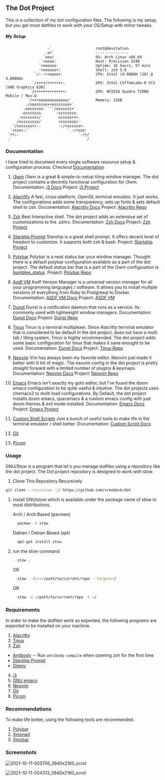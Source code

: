 ## The Dot Project

This is a collection of my dot configuration files.
The following is my setup, but you get most dotfiles to work with your OS/Setup with minor tweaks.

##### My Setup

``` text
                   -`                    root@devstation
                  .o+`                   ---------------
                 `ooo/                   OS: Arch Linux x86_64
                `+oooo:                  Host: Precision 5540
               `+oooooo:                 Uptime: 16 hours, 57 mins
               -+oooooo+:                Shell: zsh 5.8
             `/:-:++oooo+:               CPU: Intel i9-9880H (16) @ 4.800GHz
            `/++++/+++++++:              GPU: Intel CoffeeLake-H GT2 [UHD Graphics 630]
           `/++++++++++++++:             GPU: NVIDIA Quadro T2000 Mobile / Max-Q
          `/+++ooooooooooooo/`           Memory: 32GB
         ./ooosssso++osssssso+`
        .oossssso-````/ossssss+`
       -osssssso.      :ssssssso.
      :osssssss/        osssso+++.
     /ossssssss/        +ssssooo/-
   `/ossssso+/:-        -:/+osssso+-
  `+sso+:-`                 `.-/+oso:
 `++:.                           `-/+/
 .`                                 `/
```

### Documentation
I have tried to document every single software resource setup & configuration process. Checkout [Documentation](https://github.com/sreedevk/dot/tree/master/docs)

1. [i3wm](https://github.com/sreedevk/dot/tree/master/.i3 "Window Manager")
   i3wm is a great & simple-to-setup tiling window manager. The dot project contains a decently functional configuration for i3wm.
   Documentation: [i3 Docs](https://github.com/sreedevk/dot/blob/master/docs/i3wm.md)
   Project: [i3 Project](https://i3wm.org/)

2. [Alacritty](https://github.com/sreedevk/dot/tree/master/.config/alacritty "Terminal Emulator")
   A fast, cross-platform, OpenGL terminal emulator. It just works. The configurations adds some transparency,
   sets up fonts & sets default shell to zsh.
   Documentation: [Alacritty Docs](https://github.com/sreedevk/dot/blob/master/docs/alacritty.md)
   Project: [Alacritty Repo](https://github.com/alacritty/alacritty)

3. [Zsh](https://github.com/sreedevk/dot/blob/master/.zshrc "Shell")
   Best Interactive shell. The dot project adds an extensive set of customizations to the .zshrc.
   Documentation: [Zsh Docs](https://github.com/sreedevk/dot/blob/master/docs/zsh.md)
   Project: [Zsh Project](https://www.zsh.org/)

4. [Starship Prompt](https://github.com/sreedevk/dot/blob/master/.config/starship.toml "Shell Prompt")
    Starship is a great shell prompt. It offers decent level of freedom to customize. It supports both zsh & bash.
    Project: [Startship Project](https://starship.rs/)

5. [Polybar](https://github.com/sreedevk/dot/tree/master/.config/polybar "Status Bar")
   Polybar is a neat status bar your window manager. Thought there is a default polybar configuration available as a part
   of the dot project. The default status bar that is a part of the i3wm configuration is [bumblee_status](https://github.com/tobi-wan-kenobi/bumblebee-status).
   Project: [Polybar Repo](https://github.com/polybar/polybar)

6. [Asdf VM](https://github.com/sreedevk/dot/blob/master/.tool-versions "Software Version Manager")
   Asdf Version Manager is a universal version manager for all your programming languages / software. It allows you to install multiple versions of 
   everything from Ruby to Postgresql to Docker.
   Documentation: [ASDF VM Docs](https://github.com/sreedevk/dot/blob/master/docs/asdf.md)
   Project: [ASDF VM](http://asdf-vm.com/)

7. [Dunst](https://github.com/sreedevk/dot/tree/master/.config/dunst "Notification Manager")
   Dunst is a notification daemon that runs as a service. Its commonly used with lightweight window managers.
   Documentation: [Dunst Docs](https://github.com/sreedevk/dot/blob/master/docs/dunst.md)
   Project: [Dunst Repo](https://github.com/dunst-project/dunst)

8.  [Tmux](https://github.com/sreedevk/dot/blob/master/.tmux.conf "Terminal Multiplexer")
    Tmux is a terminal multiplexer. Since Alacritty terminal emulator that is considered to be default in the dot project,
    does not have a multi tab / tiling system, Tmux is highly recommended. The dot project adds some basic configuration
    for tmux that makes it sane enought to be used.
    Documentation: [Dunst Docs](https://github.com/sreedevk/dot/blob/master/docs/tmux.md)
    Project: [Tmux Repo](https://github.com/tmux/tmux)

9. [Neovim](https://github.com/sreedevk/dot/tree/master/.config/nvim "Text Editor")
   Vim has always been my favorite editor. Neovim just made it better with lil bit of magic. The neovim 
   config in the dot project is pretty straight forward with a limited number of plugins & keymaps.
   Documentation: [Neovim Docs](https://github.com/sreedevk/dot/blob/master/docs/neovim.md)
   Project: [Neovim Repo](https://github.com/neovim/neovim)

10. [Emacs](https://github.com/sreedevk/dot/tree/master/.doom.d/ "Text Editor")
   Emacs isn't exactly my goto editor, but I've found the doom emacs configuration to be quite useful & intuitive.
   The dot projects uses chemacs2 to multi load configurations. By Default, the dot project installs doom emacs, spacemacs & a custom emacs config
   with just doom themes & evil mode installed.
   Documentation: [Emacs Docs](https://github.com/sreedevk/dot/blob/master/docs/emacs.md)
   Project: [Emacs Project](https://www.gnu.org/software/emacs/)

11. [Custom Shell Scripts](https://github.com/sreedevk/dot/tree/master/.scripts "Utilities")
   Just a bunch of useful tools to make life in the terminal emulator / shell better.
   Documentation: [Custom Script Docs](https://github.com/sreedevk/dot/blob/master/docs/scripts.md)

12. [Git](https://github.com/sreedevk/dot/blob/master/.gitconfig "Version Control")
13. [Picom](https://github.com/sreedevk/dot/blob/master/.config/picom.conf "Compositor")

### Usage

GNU/Stow is a program that let's you manage dotfiles using a repository like the dot project.
The Dot project repository is designed to work with stow.

1. Clone This Repository Recursively

``` bash
git clone --recursive -j3 https://github.com/sreedevk/dot 
```

1. install GNU/stow which is available under the package name of stow in most distributions.

    Arch / Arch Based (pacman)
    ```bash
      pacman -S stow
    ```

    Debian / Debian Based (apt)
    ```bash
      apt-get install stow
    ```

2. run the stow command

    ```bash
      stow .
    ```

    OR 

    ```bash
      stow --dir=~/path/to/current/repo --target=~/
    ```

    OR 

    ```bash
      stow -d ~/path/to/current/repo -t ~/
    ```

### Requirements

In order to make the dotfiles work as expected, the following programs are expected to be installed on your machine.

1. [Alacritty](https://github.com/alacritty/alacritty)
2. [Tmux](https://github.com/tmux/tmux)
3. [Zsh](https://www.zsh.org/)
  - [Antibody](https://getantibody.github.io/) -- Run `antibody-compile` when opening zsh for the first time
  - [Starship Prompt](https://starship.rs/)
  - [Direnv](https://direnv.net/)
4. [i3](https://i3wm.org/)
5. [GNU emacs](https://www.gnu.org/software/emacs/)
6. [Neovim](https://neovim.io/)
6. [Git](https://git-scm.com/)
7. [Picom](https://github.com/yshui/picom)

### Recommendations

To make life better, using the following tools are recommended.

1. [Polybar](https://github.com/polybar/polybar)
2. [Xmonad](https://xmonad.org/)
3. [Xmobar](https://hackage.haskell.org/package/xmobar)

### Screenshots
![2021-10-11-003706_3840x2160_scrot](https://user-images.githubusercontent.com/36154121/136709891-82ea7c1b-217c-4e5c-a1ab-f1270a8baf71.png)

![2021-10-11-004313_3840x2160_scrot](https://user-images.githubusercontent.com/36154121/136710015-eb8eb325-f3be-42fa-9da5-3ca4cf5eb8c0.png)

